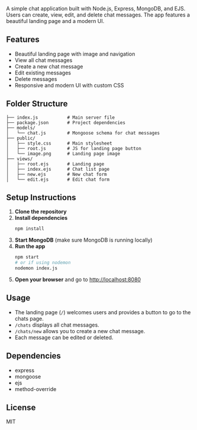 

A simple chat application built with Node.js, Express, MongoDB, and EJS. Users can create, view, edit, and delete chat messages. The app features a beautiful landing page and a modern UI.


## Features
- Beautiful landing page with image and navigation
- View all chat messages
- Create a new chat message
- Edit existing messages
- Delete messages
- Responsive and modern UI with custom CSS

## Folder Structure
```
├── index.js           # Main server file
├── package.json       # Project dependencies
├── models/
│   └── chat.js        # Mongoose schema for chat messages
├── public/
│   ├── style.css      # Main stylesheet
│   ├── root.js        # JS for landing page button
│   └── image.png      # Landing page image
├── views/
│   ├── root.ejs       # Landing page
│   ├── index.ejs      # Chat list page
│   ├── new.ejs        # New chat form
│   └── edit.ejs       # Edit chat form
```

## Setup Instructions
1. **Clone the repository**
2. **Install dependencies**
   ```bash
   npm install
   ```
3. **Start MongoDB** (make sure MongoDB is running locally)
4. **Run the app**
   ```bash
   npm start
   # or if using nodemon
   nodemon index.js
   ```
5. **Open your browser** and go to [http://localhost:8080](http://localhost:8080)

## Usage
- The landing page (`/`) welcomes users and provides a button to go to the chats page.
- `/chats` displays all chat messages.
- `/chats/new` allows you to create a new chat message.
- Each message can be edited or deleted.

## Dependencies
- express
- mongoose
- ejs
- method-override

## License
MIT
